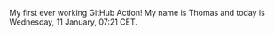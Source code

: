 My first ever working GitHub Action!
My name is Thomas and today is Wednesday, 11 January, 07:21 CET. 
